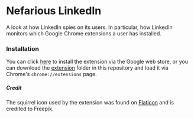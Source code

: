 # Nefarious LinkedIn 

A look at how LinkedIn spies on its users. In particular, how LinkedIn monitors
which Google Chrome extensions a user has installed. 

### Installation 

You can click [here](https://chrome.google.com/webstore/detail/nefarious-linkedin/mpkhbmjfapljfhjopagghpfgbmghjpah)
to install the extension via the Google web store, or you can download the 
[extension](./extension) folder in this repository and load it via Chrome's 
`chrome://extensions` page.

##### Credit 

The squirrel icon used by the extension was found on 
[Flaticon](http://www.flaticon.com/) and is credited to Freepik. 

